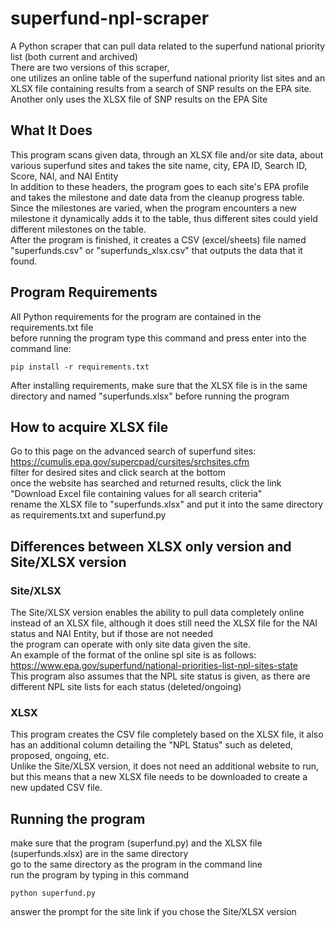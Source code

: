 # superfund-npl-scraper
A Python scraper that can pull data related to the superfund national priority list (both current and archived) <br/>
There are two versions of this scraper, <br/>
  one utilizes an online table of the superfund national priority list sites and an XLSX file containing results from a search of SNP results on the EPA site. <br/>
  Another only uses the XLSX file of SNP results on the EPA Site

## What It Does
This program scans given data, through an XLSX file and/or site data, about various superfund sites and takes the site name, city, EPA ID, Search ID, Score, NAI, and NAI Entity <br/>
In addition to these headers, the program goes to each site's EPA profile and takes the milestone and date data from the cleanup progress table. Since the milestones are varied, when the program encounters a new milestone it dynamically adds it to the table, thus different sites could yield different milestones on the table. <br/>
After the program is finished, it creates a CSV (excel/sheets) file named "superfunds.csv" or "superfunds_xlsx.csv" that outputs the data that it found. <br/>

## Program Requirements
All Python requirements for the program are contained in the requirements.txt file <br/>
before running the program type this command and press enter into the command line: <br/>
```
pip install -r requirements.txt
```
After installing requirements, make sure that the XLSX file is in the same directory and named "superfunds.xlsx" before running the program <br/>

## How to acquire XLSX file
Go to this page on the advanced search of superfund sites: https://cumulis.epa.gov/supercpad/cursites/srchsites.cfm <br/>
filter for desired sites and click search at the bottom <br/>
once the website has searched and returned results, click the link "Download Excel file containing values for all search criteria" <br/>
rename the XLSX file to "superfunds.xlsx" and put it into the same directory as requirements.txt and superfund.py

## Differences between XLSX only version and Site/XLSX version
### Site/XLSX
The Site/XLSX version enables the ability to pull data completely online instead of an XLSX file, although it does still need the XLSX file for the NAI status and NAI Entity, but if those are not needed <br/>
the program can operate with only site data given the site. <br/>
An example of the format of the online spl site is as follows: https://www.epa.gov/superfund/national-priorities-list-npl-sites-state <br/>
This program also assumes that the NPL site status is given, as there are different NPL site lists for each status (deleted/ongoing)

### XLSX
This program creates the CSV file completely based on the XLSX file, it also has an additional column detailing the "NPL Status" such as deleted, proposed, ongoing, etc. <br/>
Unlike the Site/XLSX version, it does not need an additional website to run, but this means that a new XLSX file needs to be downloaded to create a new updated CSV file.

## Running the program
make sure that the program (superfund.py) and the XLSX file (superfunds.xlsx) are in the same directory <br/>
go to the same directory as the program in the command line <br/>
run the program by typing in this command <br/>
```
python superfund.py
```
answer the prompt for the site link if you chose the Site/XLSX version
